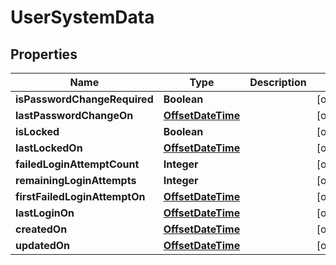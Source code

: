 
# UserSystemData

## Properties
Name | Type | Description | Notes
------------ | ------------- | ------------- | -------------
**isPasswordChangeRequired** | **Boolean** |  |  [optional]
**lastPasswordChangeOn** | [**OffsetDateTime**](OffsetDateTime.md) |  |  [optional]
**isLocked** | **Boolean** |  |  [optional]
**lastLockedOn** | [**OffsetDateTime**](OffsetDateTime.md) |  |  [optional]
**failedLoginAttemptCount** | **Integer** |  |  [optional]
**remainingLoginAttempts** | **Integer** |  |  [optional]
**firstFailedLoginAttemptOn** | [**OffsetDateTime**](OffsetDateTime.md) |  |  [optional]
**lastLoginOn** | [**OffsetDateTime**](OffsetDateTime.md) |  |  [optional]
**createdOn** | [**OffsetDateTime**](OffsetDateTime.md) |  |  [optional]
**updatedOn** | [**OffsetDateTime**](OffsetDateTime.md) |  |  [optional]



